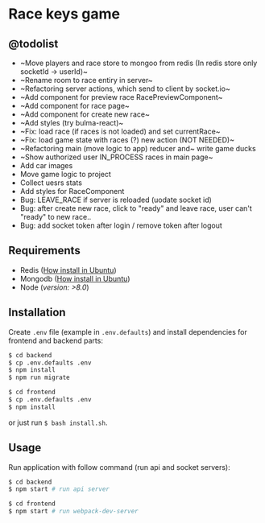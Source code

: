 # Race keys game

## @todolist

- ~Move players and race store to mongoo from redis (In redis store only socketId -> userId)~
- ~Rename room to race entiry in server~
- ~Refactoring server actions, which send to client by socket.io~
- ~Add component for preview race RacePreviewComponent~
- ~Add component for race page~
- ~Add component for create new race~
- ~Add styles (try bulma-react)~
- ~Fix: load race (if races is not loaded) and set currentRace~
- ~Fix: load game state with races (?) new action (NOT NEEDED)~
- ~Refactoring main (move logic to app) reducer and~ write game ducks
- ~Show authorized user IN_PROCESS races in main page~
- Add car images
- Move game logic to project
- Collect uesrs stats
- Add styles for RaceComponent
- Bug: LEAVE_RACE if server is reloaded (uodate socket id)
- Bug: after create new race, click to "ready" and leave race, user can't "ready" to new race..
- Bug: add socket token after login / remove token after logout


## Requirements

- Redis ([How install in Ubuntu](https://www.digitalocean.com/community/tutorials/how-to-install-and-configure-redis-on-ubuntu-16-04))
- Mongodb ([How install in Ubuntu](https://www.digitalocean.com/community/tutorials/how-to-install-mongodb-on-ubuntu-16-04))
- Node (*version: >8.0*)

## Installation

Create `.env` file (example in `.env.defaults`) and install dependencies for frontend and backend parts:

```bash
$ cd backend
$ cp .env.defaults .env
$ npm install
$ npm run migrate

$ cd frontend
$ cp .env.defaults .env
$ npm install
```

or just run `$ bash install.sh`.

## Usage

Run application with follow command (run api and socket servers):


```bash
$ cd backend
$ npm start # run api server

$ cd frontend
$ npm start # run webpack-dev-server
```
